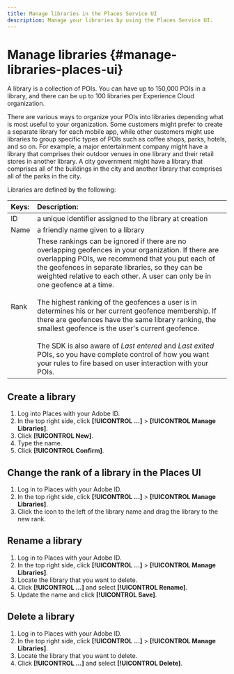 ```yaml
---
title: Manage libraries in the Places Service UI
description: Manage your libraries by using the Places Service UI.
---
```


# Manage libraries {#manage-libraries-places-ui}

A library is a collection of POIs. You can have up to 150,000 POIs in a library, and there can be up to 100 libraries per Experience Cloud organization.  

There are various ways to organize your POIs into libraries depending what is most useful to your organization. Some customers might prefer to create a separate library for each mobile app, while other customers might use libraries to group specific types of POIs such as coffee shops, parks, hotels, and so on. For example, a major entertainment company might have a library that comprises their outdoor venues in one library and their retail stores in another library. A city government might have a library that comprises all of the buildings in the city and another library that comprises all of the parks in the city.  

Libraries are defined by the following:

| Keys: | Description: |
| :--- | :--- |
| ID | a unique identifier assigned to the library at creation |
| Name | a friendly name given to a library |
| Rank | These rankings can be ignored if there are no overlapping geofences in your organization. If there are overlapping POIs, we recommend that you put each of the geofences in separate libraries, so they can be weighted relative to each other. A user can only be in one geofence at a time. <br><br>The highest ranking of the geofences a user is in determines his or her current geofence membership. If there are geofences have the same library ranking, the smallest geofence is the user's current geofence. <br><br>The SDK is also aware of *Last entered* and *Last exited* POIs, so you have complete control of how you want your rules to fire based on user interaction with your POIs. |

## Create a library

1. Log into Places with your Adobe ID.
1. In the top right side, click **[!UICONTROL ...]**  > **[!UICONTROL Manage Libraries]**. 
1. Click **[!UICONTROL New]**.
1. Type the name.
1. Click **[!UICONTROL Confirm]**.

## Change the rank of a library in the Places UI

1. Log in to Places with your Adobe ID.
1. In the top right side, click **[!UICONTROL ...]**  > **[!UICONTROL Manage Libraries]**.
1. Click the icon to the left of the library name and drag the library to the new rank. 

## Rename a library

1. Log in to Places with your Adobe ID.
1. In the top right side, click **[!UICONTROL ...]** > **[!UICONTROL Manage Libraries]**.
1. Locate the library that you want to delete.
1. Click **[!UICONTROL ...]** and select **[!UICONTROL Rename]**.
1. Update the name and click **[!UICONTROL Save]**.

## Delete a library

1. Log in to Places with your Adobe ID.
1. In the top right side, click **[!UICONTROL ...]** > **[!UICONTROL Manage Libraries]**.
1. Locate the library that you want to delete.
1. Click **[!UICONTROL ...]** and select **[!UICONTROL Delete]**.

